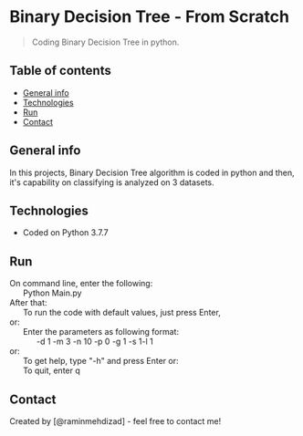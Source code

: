 
# Binary Decision Tree - From Scratch
> Coding Binary Decision Tree in python.

## Table of contents
* [General info](#general-info)
* [Technologies](#technologies)
* [Run](#setup)
* [Contact](#contact)

## General info
In this projects, Binary Decision Tree algorithm is coded in python and then, it's capability on classifying is analyzed on 3 datasets.

## Technologies
* Coded on Python 3.7.7

## Run
On command line, enter the following:\
&nbsp; &nbsp; &nbsp; Python Main.py\
After that:\
&nbsp; &nbsp; &nbsp; To run the code with default values, just press Enter, \
     or:\
&nbsp; &nbsp; &nbsp; Enter the parameters as following format:\
&nbsp; &nbsp; &nbsp; &nbsp; &nbsp; &nbsp; -d 1 -m 3 -n 10 -p 0 -g 1 -s 1-l 1 \
     or:\
&nbsp; &nbsp; &nbsp; To get help, type "-h" and press Enter
     or:\
&nbsp; &nbsp; &nbsp; To quit, enter q
     

## Contact
Created by [@raminmehdizad] - feel free to contact me!
